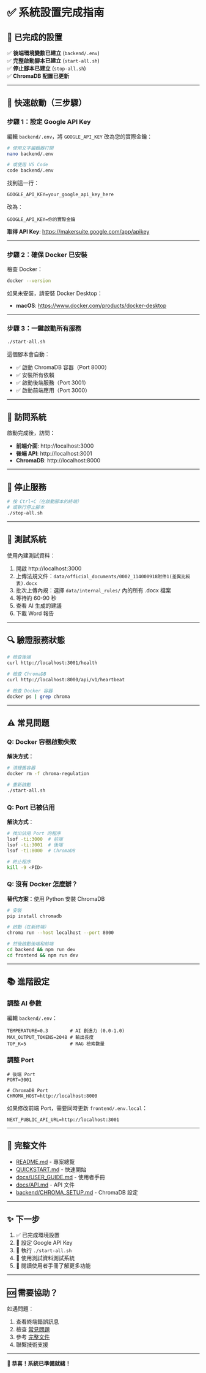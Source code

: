 # ✅ 系統設置完成指南

## 🎉 已完成的設置

✅ **後端環境變數已建立** (`backend/.env`)  
✅ **完整啟動腳本已建立** (`start-all.sh`)  
✅ **停止腳本已建立** (`stop-all.sh`)  
✅ **ChromaDB 配置已更新**

---

## 🚀 快速啟動（三步驟）

### 步驟 1：設定 Google API Key

編輯 `backend/.env`，將 `GOOGLE_API_KEY` 改為您的實際金鑰：

```bash
# 使用文字編輯器打開
nano backend/.env

# 或使用 VS Code
code backend/.env
```

找到這一行：
```env
GOOGLE_API_KEY=your_google_api_key_here
```

改為：
```env
GOOGLE_API_KEY=你的實際金鑰
```

**取得 API Key**: https://makersuite.google.com/app/apikey

---

### 步驟 2：確保 Docker 已安裝

檢查 Docker：
```bash
docker --version
```

如果未安裝，請安裝 Docker Desktop：
- **macOS**: https://www.docker.com/products/docker-desktop

---

### 步驟 3：一鍵啟動所有服務

```bash
./start-all.sh
```

這個腳本會自動：
- ✅ 啟動 ChromaDB 容器（Port 8000）
- ✅ 安裝所有依賴
- ✅ 啟動後端服務（Port 3001）
- ✅ 啟動前端應用（Port 3000）

---

## 📍 訪問系統

啟動完成後，訪問：

- **前端介面**: http://localhost:3000
- **後端 API**: http://localhost:3001
- **ChromaDB**: http://localhost:8000

---

## 🛑 停止服務

```bash
# 按 Ctrl+C（在啟動腳本的終端）
# 或執行停止腳本
./stop-all.sh
```

---

## 🧪 測試系統

使用內建測試資料：

1. 開啟 http://localhost:3000
2. 上傳法規文件：`data/official_documents/0002_114000918附件1(差異比較表).docx`
3. 批次上傳內規：選擇 `data/internal_rules/` 內的所有 .docx 檔案
4. 等待約 60-90 秒
5. 查看 AI 生成的建議
6. 下載 Word 報告

---

## 🔍 驗證服務狀態

```bash
# 檢查後端
curl http://localhost:3001/health

# 檢查 ChromaDB
curl http://localhost:8000/api/v1/heartbeat

# 檢查 Docker 容器
docker ps | grep chroma
```

---

## ⚠️ 常見問題

### Q: Docker 容器啟動失敗

**解決方式**：
```bash
# 清理舊容器
docker rm -f chroma-regulation

# 重新啟動
./start-all.sh
```

### Q: Port 已被佔用

**解決方式**：
```bash
# 找出佔用 Port 的程序
lsof -ti:3000  # 前端
lsof -ti:3001  # 後端
lsof -ti:8000  # ChromaDB

# 終止程序
kill -9 <PID>
```

### Q: 沒有 Docker 怎麼辦？

**替代方案**：使用 Python 安裝 ChromaDB
```bash
# 安裝
pip install chromadb

# 啟動（在新終端）
chroma run --host localhost --port 8000

# 然後啟動後端和前端
cd backend && npm run dev
cd frontend && npm run dev
```

---

## 📚 進階設定

### 調整 AI 參數

編輯 `backend/.env`：

```env
TEMPERATURE=0.3        # AI 創造力 (0.0-1.0)
MAX_OUTPUT_TOKENS=2048 # 輸出長度
TOP_K=5                # RAG 檢索數量
```

### 調整 Port

```env
# 後端 Port
PORT=3001

# ChromaDB Port
CHROMA_HOST=http://localhost:8000
```

如果修改前端 Port，需要同時更新 `frontend/.env.local`：
```env
NEXT_PUBLIC_API_URL=http://localhost:3001
```

---

## 📖 完整文件

- [README.md](README.md) - 專案總覽
- [QUICKSTART.md](QUICKSTART.md) - 快速開始
- [docs/USER_GUIDE.md](docs/USER_GUIDE.md) - 使用者手冊
- [docs/API.md](docs/API.md) - API 文件
- [backend/CHROMA_SETUP.md](backend/CHROMA_SETUP.md) - ChromaDB 設定

---

## ✨ 下一步

1. ✅ 已完成環境設置
2. 📝 設定 Google API Key
3. 🚀 執行 `./start-all.sh`
4. 🧪 使用測試資料測試系統
5. 📖 閱讀使用者手冊了解更多功能

---

## 🆘 需要協助？

如遇問題：
1. 查看終端錯誤訊息
2. 檢查 [常見問題](#常見問題)
3. 參考 [完整文件](#完整文件)
4. 聯繫技術支援

---

**🎊 恭喜！系統已準備就緒！**

